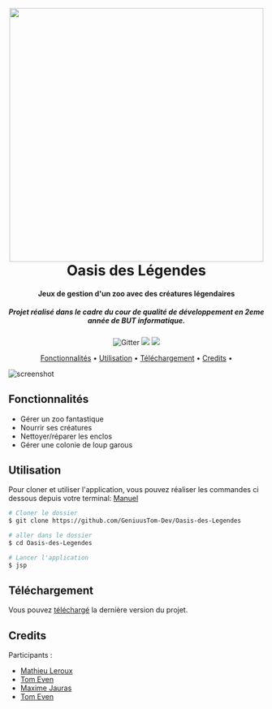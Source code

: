 <h1 align="center">
  <br>
  <img src="https://github.com/GeniusTom-Dev/Oasis-des-Legendes/blob/master/logo.png" width="500">
  <br>
  Oasis des Légendes
  <br>
</h1>

<h4 align="center">Jeux de gestion d'un zoo avec des créatures légendaires</h4>
<h5 align="center">Projet réalisé dans le cadre du cour de qualité de développement en 2eme année de BUT informatique.</h4>

<p align="center">
  <img src="https://img.shields.io/badge/java-%23ED8B00.svg?style=for-the-badge&logo=openjdk&logoColor=white"
         alt="Gitter">
  <img src="https://img.shields.io/badge/Junit5-25A162?style=for-the-badge&logo=junit5&logoColor=white">
  <img src="https://img.shields.io/badge/json-5E5C5C?style=for-the-badge&logo=json&logoColor=white">
</p>

<p align="center">
  <a href="#fonctionnalités">Fonctionnalités</a> •
  <a href="#utilisation">Utilisation</a> •
  <a href="#téléchargement">Téléchargement</a> •
  <a href="#credits">Credits</a> •
</p>

![screenshot](https://raw.githubusercontent.com/amitmerchant1990/electron-markdownify/master/app/img/markdownify.gif)

## Fonctionnalités

* Gérer un zoo fantastique
* Nourrir ses créatures
* Nettoyer/réparer les enclos
* Gérer une colonie de loup garous

## Utilisation

Pour cloner et utiliser l'application,  vous pouvez réaliser les commandes ci dessous depuis votre terminal:
<a href="https://github.com/GeniusTom-Dev/Oasis-des-Legendes/wiki">Manuel</a>

```bash
# Cloner le dossier
$ git clone https://github.com/GeniuusTom-Dev/Oasis-des-Legendes

# aller dans le dossier
$ cd Oasis-des-Legendes

# Lancer l'application
$ jsp
```

## Téléchargement

Vous pouvez [téléchargé](https://github.com/GeniusTom-Dev/Oasis-des-Legendes) la dernière version du projet.

## Credits

Participants :
- [Mathieu Leroux](http://github.com/Badlix)
- [Tom Even](https://github.com/GeniusTom-Dev)
- [Maxime Jauras](https://github.com/JAURAS-Maxime-2225046a)
- [Tom Even](https://github.com/GeniusTom-Dev)


